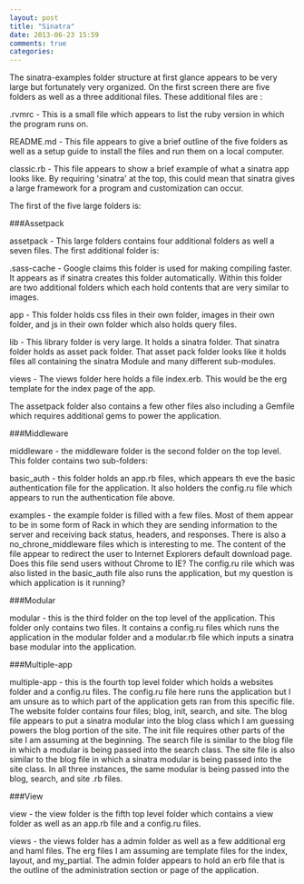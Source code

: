 ```yaml
---
layout: post
title: "Sinatra"
date: 2013-06-23 15:59
comments: true
categories: 
---
```

The sinatra-examples folder structure at first glance appears to be very large but fortunately very organized.  On the first screen there are five folders as well as a three additional files.  These additional files are :

.rvmrc - This is a small file which appears to list the ruby version in which the program runs on.

README.md - This file appears to give a brief outline of the five folders as well as a setup guide to install the files and run them on a local computer.

classic.rb - This file appears to show a brief example of what a sinatra app looks like.  By requiring 'sinatra' at the top, this could mean that sinatra gives a large framework for a program and customization can occur.

The first of the five large folders is:

###Assetpack

assetpack - This large folders contains four additional folders as well a seven files.  The first additional folder is:

.sass-cache - Google claims this folder is used for making compiling faster.  It appears as if sinatra creates this folder automatically.  Within this folder are two additional folders which each hold contents that are very similar to images.

app - This folder holds css files in their own folder, images in their own folder, and js in their own folder which also holds query files.

lib - This library folder is very large.  It holds a sinatra folder.  That sinatra folder holds as asset pack folder.  That asset pack folder looks like it holds files all containing the sinatra Module and many different sub-modules.

views - The views folder here holds a file index.erb.  This would be the erg template for the index page of the app.

The assetpack folder also contains a few other files also including a Gemfile which requires additional gems to power the application.

###Middleware

middleware - the middleware folder is the second folder on the top level.  This folder contains two sub-folders:

basic_auth - this folder holds an app.rb files, which appears th eve the basic authentication file for the application.  It also holders the config.ru file which appears to run the authentication file above.

examples - the example folder is filled with a few files.  Most of them appear to be in some form of Rack in which they are sending information to the server and receiving back status, headers, and responses.  There is also a no_chrone_middleware files which is interesting to me.  The content of the file appear to redirect the user to Internet Explorers default download page.  Does this file send users without Chrome to IE?  The config.ru rile which was also listed in the basic_auth file also runs the application, but my question is which application is it running?

###Modular

modular - this is the third folder on the top level of the application.  This folder only contains two files.  It contains a config.ru files which runs the application in the modular folder and a modular.rb file which inputs a sinatra base modular into the application.

###Multiple-app

multiple-app - this is the fourth top level folder which holds a websites folder and a config.ru files.  The config.ru file here runs the application but I am unsure as to which part of the application gets ran from this specific file.  The website folder contains four files; blog, init, search, and site.  The blog file appears to put a sinatra modular into the blog class which I am guessing powers the blog portion of the site.  The init file requires other parts of the site I am assuming at the beginning.  The search file is similar to the blog file in which a modular is being passed into the search class.  The site file is also similar to the blog file in which a sinatra modular is being passed into the site class.  In all three instances, the same modular is being passed into the blog, search, and site .rb files.

###View

view - the view folder is the fifth top level folder which contains a view folder as well as an app.rb file and a config.ru files.  

views - the views folder has a admin folder as well as a few additional erg and haml files.  The erg files I am assuming are template files for the index, layout, and my_partial.  The admin folder appears to hold an erb file that is the outline of the administration section or page of the application.





